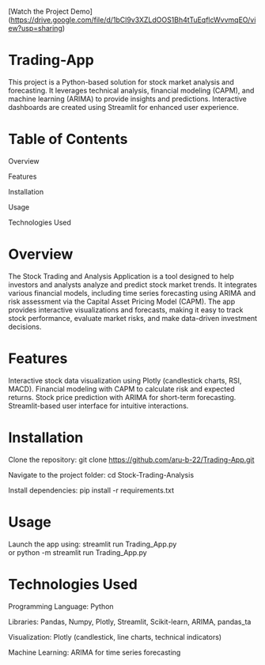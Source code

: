  [Watch the Project Demo] (https://drive.google.com/file/d/1bCl9v3XZLdOOS1Bh4tTuEqflcWvvmqEO/view?usp=sharing)

# Trading-App
This project is a Python-based solution for stock market analysis and forecasting. It leverages technical analysis, financial modeling (CAPM), and machine learning (ARIMA) to provide insights and predictions. Interactive dashboards are created using Streamlit for enhanced user experience.

# Table of Contents
Overview

Features

Installation

Usage

Technologies Used

# Overview
The Stock Trading and Analysis Application is a tool designed to help investors and analysts analyze and predict stock market trends. It integrates various financial models, including time series forecasting using ARIMA and risk assessment via the Capital Asset Pricing Model (CAPM). The app provides interactive visualizations and forecasts, making it easy to track stock performance, evaluate market risks, and make data-driven investment decisions.

# Features
Interactive stock data visualization using Plotly (candlestick charts, RSI, MACD).
Financial modeling with CAPM to calculate risk and expected returns.
Stock price prediction with ARIMA for short-term forecasting.
Streamlit-based user interface for intuitive interactions.

# Installation
Clone the repository:
git clone https://github.com/aru-b-22/Trading-App.git  

Navigate to the project folder:
cd Stock-Trading-Analysis  

Install dependencies:
pip install -r requirements.txt  

# Usage
Launch the app using:
streamlit run Trading_App.py  
or 
python -m streamlit run Trading_App.py  

# Technologies Used
Programming Language: Python

Libraries: Pandas, Numpy, Plotly, Streamlit, Scikit-learn, ARIMA, pandas_ta

Visualization: Plotly (candlestick, line charts, technical indicators)

Machine Learning: ARIMA for time series forecasting


